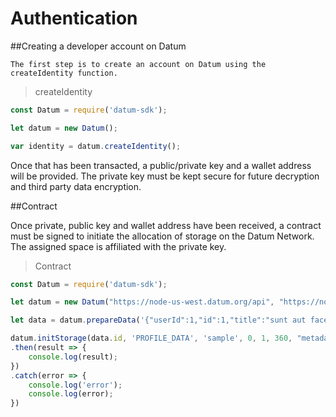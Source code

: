 # Authentication


##Creating a developer account on Datum

	The first step is to create an account on Datum using the createIdentity function.

>createIdentity

```javascript
const Datum = require('datum-sdk');

let datum = new Datum();

var identity = datum.createIdentity();
```
Once that has been transacted, a public/private key and a wallet address will be provided.
The private key must be kept secure for future decryption and third party data encryption.

##Contract

Once private, public key and wallet address have been received, a contract must be signed to initiate the allocation of storage on the Datum Network.
The assigned space is affiliated with the private key.

> Contract

```javascript
const Datum = require('datum-sdk');

let datum = new Datum("https://node-us-west.datum.org/api", "https://node-eu-west.datum.org/storage", [privateKey]);

let data = datum.prepareData('{"userId":1,"id":1,"title":"sunt aut facere repellat provident occaecati excepturi optio reprehenderit","body":"quia et suscipit suscipit recusandae consequuntur expedita et cum reprehenderit molestiae ut ut quas totam nostrum rerum est autem sunt rem eveniet architecto"}');

datum.initStorage(data.id, 'PROFILE_DATA', 'sample', 0, 1, 360, "metadata")
.then(result => {
    console.log(result);
})
.catch(error => {
    console.log('error');
    console.log(error);
})